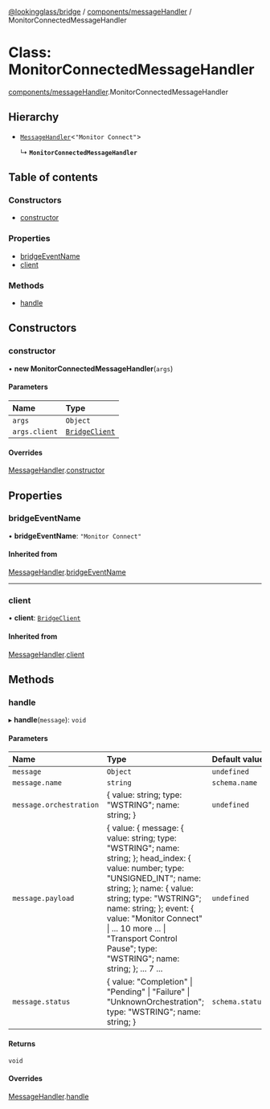 [@lookingglass/bridge](../README.md) / [components/messageHandler](../modules/components_messageHandler.md) / MonitorConnectedMessageHandler

# Class: MonitorConnectedMessageHandler

[components/messageHandler](../modules/components_messageHandler.md).MonitorConnectedMessageHandler

## Hierarchy

- [`MessageHandler`](components_messageHandler.MessageHandler.md)<``"Monitor Connect"``\>

  ↳ **`MonitorConnectedMessageHandler`**

## Table of contents

### Constructors

- [constructor](components_messageHandler.MonitorConnectedMessageHandler.md#constructor)

### Properties

- [bridgeEventName](components_messageHandler.MonitorConnectedMessageHandler.md#bridgeeventname)
- [client](components_messageHandler.MonitorConnectedMessageHandler.md#client)

### Methods

- [handle](components_messageHandler.MonitorConnectedMessageHandler.md#handle)

## Constructors

### constructor

• **new MonitorConnectedMessageHandler**(`args`)

#### Parameters

| Name | Type |
| :------ | :------ |
| `args` | `Object` |
| `args.client` | [`BridgeClient`](client.BridgeClient.md) |

#### Overrides

[MessageHandler](components_messageHandler.MessageHandler.md).[constructor](components_messageHandler.MessageHandler.md#constructor)

## Properties

### bridgeEventName

• **bridgeEventName**: ``"Monitor Connect"``

#### Inherited from

[MessageHandler](components_messageHandler.MessageHandler.md).[bridgeEventName](components_messageHandler.MessageHandler.md#bridgeeventname)

___

### client

• **client**: [`BridgeClient`](client.BridgeClient.md)

#### Inherited from

[MessageHandler](components_messageHandler.MessageHandler.md).[client](components_messageHandler.MessageHandler.md#client)

## Methods

### handle

▸ **handle**(`message`): `void`

#### Parameters

| Name | Type | Default value |
| :------ | :------ | :------ |
| `message` | `Object` | `undefined` |
| `message.name` | `string` | `schema.name` |
| `message.orchestration` | { value: string; type: "WSTRING"; name: string; } | `undefined` |
| `message.payload` | { value: { message: { value: string; type: "WSTRING"; name: string; }; head\_index: { value: number; type: "UNSIGNED\_INT"; name: string; }; name: { value: string; type: "WSTRING"; name: string; }; event: { value: "Monitor Connect" \| ... 10 more ... \| "Transport Control Pause"; type: "WSTRING"; name: string; }; ... 7 ... | `undefined` |
| `message.status` | { value: "Completion" \| "Pending" \| "Failure" \| "UnknownOrchestration"; type: "WSTRING"; name: string; } | `schema.status` |

#### Returns

`void`

#### Overrides

[MessageHandler](components_messageHandler.MessageHandler.md).[handle](components_messageHandler.MessageHandler.md#handle)
